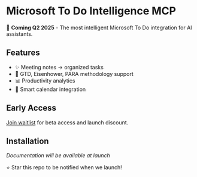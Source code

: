 # Microsoft To Do Intelligence MCP

🚀 **Coming Q2 2025** - The most intelligent Microsoft To Do integration for AI assistants.

## Features
- ✨ Meeting notes → organized tasks
- 🧠 GTD, Eisenhower, PARA methodology support  
- 📊 Productivity analytics
- 🔄 Smart calendar integration

## Early Access
[Join waitlist](https://yoursite.com/waitlist) for beta access and launch discount.

## Installation
*Documentation will be available at launch*

⭐ Star this repo to be notified when we launch!
